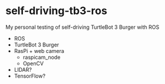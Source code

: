 # self-driving-tb3-ros
My personal testing of self-driving TurtleBot 3 Burger with ROS

- ROS
- TurtleBot 3 Burger
- RasPi + web camera
  - raspicam_node
  - OpenCV
- LIDAR?
- TensorFlow?
